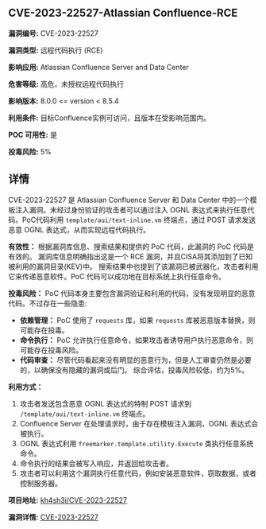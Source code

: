 ## CVE-2023-22527-Atlassian Confluence-RCE

**漏洞编号:** CVE-2023-22527

**漏洞类型:** 远程代码执行 (RCE)

**影响应用:** Atlassian Confluence Server and Data Center

**危害等级:** 高危，未授权远程代码执行

**影响版本:** 8.0.0 <= version < 8.5.4

**利用条件:** 目标Confluence实例可访问，且版本在受影响范围内。

**POC 可用性:** 是

**投毒风险:** 5%

## 详情

CVE-2023-22527 是 Atlassian Confluence Server 和 Data Center 中的一个模板注入漏洞。未经过身份验证的攻击者可以通过注入 OGNL 表达式来执行任意代码。PoC代码利用 `template/aui/text-inline.vm` 终端点，通过 POST 请求发送恶意 OGNL 表达式，从而实现远程代码执行。

**有效性：**
根据漏洞库信息、搜索结果和提供的 PoC 代码，此漏洞的 PoC 代码是有效的。 漏洞库信息明确指出这是一个 RCE 漏洞，并且CISA将其添加到了已知被利用的漏洞目录(KEV)中。 搜索结果中也提到了该漏洞已被武器化，攻击者利用它来传递恶意软件。PoC 代码可以成功地在目标系统上执行任意命令。

**投毒风险：**
PoC 代码本身主要包含漏洞验证和利用的代码，没有发现明显的恶意代码。不过存在一些隐患:

*   **依赖管理：** PoC 使用了 `requests` 库，如果 `requests` 库被恶意版本替换，则可能存在投毒。
*   **命令执行：** PoC 允许执行任意命令，如果攻击者诱导用户执行恶意命令，则可能存在投毒风险。
*   **代码审查：** 尽管代码看起来没有明显的恶意行为，但是人工审查仍然是必要的，以确保没有隐藏的漏洞或后门。
综合评估，投毒风险较低，约为5%。

**利用方式：**
1.  攻击者发送包含恶意 OGNL 表达式的特制 POST 请求到 `/template/aui/text-inline.vm` 终端点。
2.  Confluence Server 在处理请求时，由于存在模板注入漏洞，OGNL 表达式会被执行。
3.  OGNL 表达式利用 `freemarker.template.utility.Execute` 类执行任意系统命令。
4.  命令执行的结果会被写入响应，并返回给攻击者。
5.  攻击者可以利用这个漏洞执行任意代码，例如安装恶意软件，窃取数据，或者控制服务器。

**项目地址:** [kh4sh3i/CVE-2023-22527](https://github.com/kh4sh3i/CVE-2023-22527)

**漏洞详情:** [CVE-2023-22527](https://nvd.nist.gov/vuln/detail/CVE-2023-22527)